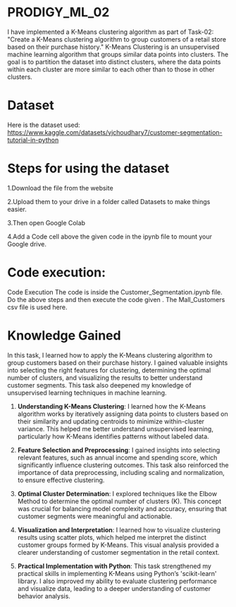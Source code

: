 # PRODIGY_ML_02

I have implemented a K-Means clustering algorithm as part of Task-02: "Create a K-Means clustering algorithm to group customers of a retail store based on their purchase history." K-Means Clustering is an unsupervised machine learning algorithm that groups similar data points into clusters. The goal is to partition the dataset into distinct clusters, where the data points within each cluster are more similar to each other than to those in other clusters.

# **Dataset**

Here is the dataset used: https://www.kaggle.com/datasets/vjchoudhary7/customer-segmentation-tutorial-in-python

# Steps for using the dataset

1.Download the file from the website

2.Upload them to your drive in a folder called Datasets to make things easier.

3.Then open Google Colab

4.Add a Code cell above the given code in the ipynb file to mount your Google drive.

# Code execution:

Code Execution
The code is inside the Customer_Segmentation.ipynb file. Do the above steps and then execute the code given . The Mall_Customers csv file is used here.

# Knowledge Gained

In this task, I learned how to apply the K-Means clustering algorithm to group customers based on their purchase history. I gained valuable insights into selecting the right features for clustering, determining the optimal number of clusters, and visualizing the results to better understand customer segments. This task also deepened my knowledge of unsupervised learning techniques in machine learning.

1. **Understanding K-Means Clustering**: I learned how the K-Means algorithm works by iteratively assigning data points to clusters based on their similarity and updating centroids to minimize within-cluster variance. This helped me better understand unsupervised learning, particularly how K-Means identifies patterns without labeled data.

2. **Feature Selection and Preprocessing**: I gained insights into selecting relevant features, such as annual income and spending score, which significantly influence clustering outcomes. This task also reinforced the importance of data preprocessing, including scaling and normalization, to ensure effective clustering.

3. **Optimal Cluster Determination**: I explored techniques like the Elbow Method to determine the optimal number of clusters (K). This concept was crucial for balancing model complexity and accuracy, ensuring that customer segments were meaningful and actionable.

4. **Visualization and Interpretation**: I learned how to visualize clustering results using scatter plots, which helped me interpret the distinct customer groups formed by K-Means. This visual analysis provided a clearer understanding of customer segmentation in the retail context.

5. **Practical Implementation with Python**: This task strengthened my practical skills in implementing K-Means using Python’s 'scikit-learn' library. I also improved my ability to evaluate clustering performance and visualize data, leading to a deeper understanding of customer behavior analysis.

